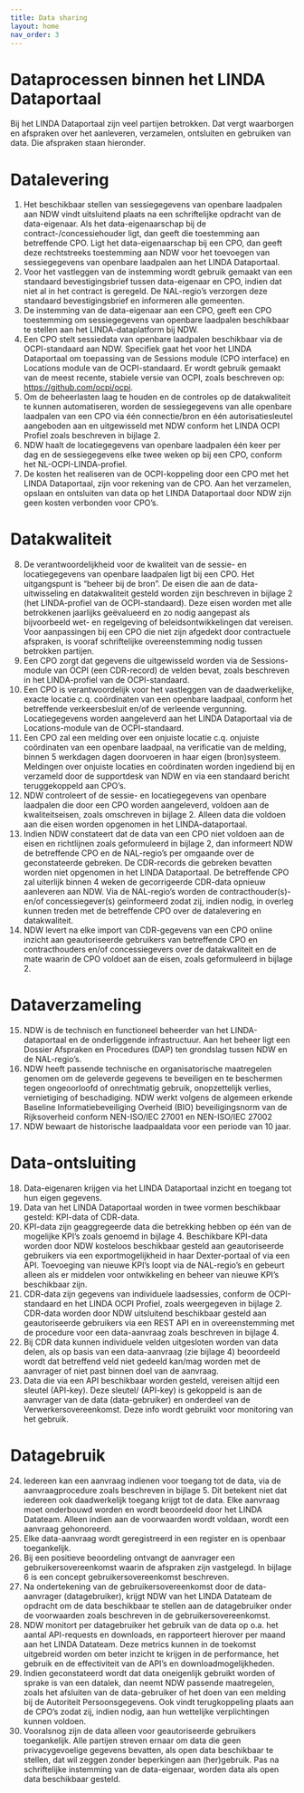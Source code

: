 ```yaml
---
title: Data sharing
layout: home
nav_order: 3
---
```


# Dataprocessen binnen het LINDA Dataportaal

Bij het LINDA Dataportaal zijn veel partijen betrokken. Dat vergt waarborgen en afspraken over het aanleveren, verzamelen, ontsluiten en gebruiken van data. Die afspraken staan hieronder.
# Datalevering
  
1. Het beschikbaar stellen van sessiegegevens van openbare laadpalen aan NDW vindt uitsluitend plaats na een schriftelijke opdracht van de data-eigenaar. Als het data-eigenaarschap bij de contract-/concessiehouder ligt, dan geeft die toestemming aan betreffende CPO. Ligt het data-eigenaarschap bij een CPO, dan geeft deze rechtstreeks toestemming aan NDW voor het toevoegen van sessiegegevens van openbare laadpalen aan het LINDA Dataportaal. 
2. Voor het vastleggen van de instemming wordt gebruik gemaakt van een standaard bevestigingsbrief tussen data-eigenaar en CPO, indien dat niet al in het contract is geregeld. De NAL-regio’s verzorgen deze standaard bevestigingsbrief en informeren alle gemeenten.
3. De instemming van de data-eigenaar aan een CPO, geeft een CPO toestemming om sessiegegevens van openbare laadpalen beschikbaar te stellen aan het LINDA-dataplatform bij NDW.
4. Een CPO stelt sessiedata van openbare laadpalen beschikbaar via de OCPI-standaard aan NDW. Specifiek gaat het voor het LINDA Dataportaal om toepassing van de Sessions module (CPO interface) en Locations module van de OCPI-standaard. Er wordt gebruik gemaakt van de meest recente, stabiele versie van OCPI, zoals beschreven op: https://github.com/ocpi/ocpi. 
5. Om de beheerlasten laag te houden en de controles op de datakwaliteit te kunnen automatiseren, worden de sessiegegevens van alle openbare laadpalen van een CPO via één connectie/bron en één autorisatiesleutel aangeboden aan en uitgewisseld met NDW conform het LINDA OCPI Profiel zoals beschreven in bijlage 2. 
6. NDW haalt de locatiegegevens van openbare laadpalen één keer per dag en de sessiegegevens elke twee weken op bij een CPO, conform het NL-OCPI-LINDA-profiel. 
7. De kosten het realiseren van de OCPI-koppeling door een CPO met het LINDA Dataportaal, zijn voor rekening van de CPO. Aan het verzamelen, opslaan en ontsluiten van data op het LINDA Dataportaal door NDW zijn geen kosten verbonden voor CPO’s.

# Datakwaliteit
8. De verantwoordelijkheid voor de kwaliteit van de sessie- en locatiegegevens van openbare laadpalen ligt bij een CPO. Het uitgangspunt is “beheer bij de bron”. De eisen die aan de data-uitwisseling en datakwaliteit gesteld worden zijn beschreven in bijlage 2 (het LINDA-profiel van de OCPI-standaard). Deze eisen worden met alle betrokkenen jaarlijks geëvalueerd en zo nodig aangepast als bijvoorbeeld wet- en regelgeving of beleidsontwikkelingen dat vereisen. Voor aanpassingen bij een CPO die niet zijn afgedekt door contractuele afspraken, is vooraf schriftelijke overeenstemming nodig tussen betrokken partijen.
9. Een CPO zorgt dat gegevens die uitgewisseld worden via de Sessions-module van OCPI (een CDR-record) de velden bevat, zoals beschreven in het LINDA-profiel van de OCPI-standaard.
10. Een CPO is verantwoordelijk voor het vastleggen van de daadwerkelijke, exacte locatie c.q. coördinaten van een openbare laadpaal, conform het betreffende verkeersbesluit en/of de verleende vergunning. Locatiegegevens worden aangeleverd aan het LINDA Dataportaal via de Locations-module van de OCPI-standaard.
11. Een CPO zal een melding over een onjuiste locatie c.q. onjuiste coördinaten van een openbare laadpaal, na verificatie van de melding, binnen 5 werkdagen dagen doorvoeren in haar eigen (bron)systeem. Meldingen over onjuiste locaties en coördinaten worden ingediend bij en verzameld door de supportdesk van NDW en via een standaard bericht teruggekoppeld aan CPO’s.
12. NDW controleert of de sessie- en locatiegegevens van openbare laadpalen die door een CPO worden aangeleverd, voldoen aan de kwaliteitseisen, zoals omschreven in bijlage 2. Alleen data die voldoen aan die eisen worden opgenomen in het LINDA-dataportaal.
13. Indien NDW constateert dat de data van een CPO niet voldoen aan de eisen en richtlijnen zoals geformuleerd in bijlage 2, dan informeert NDW de betreffende CPO en de NAL-regio’s per omgaande over de geconstateerde gebreken. De CDR-records die gebreken bevatten worden niet opgenomen in het LINDA Dataportaal. De betreffende CPO zal uiterlijk binnen 4 weken de gecorrigeerde CDR-data opnieuw aanleveren aan NDW. Via de NAL-regio’s worden de contracthouder(s)- en/of concessiegever(s) geïnformeerd zodat zij, indien nodig, in overleg kunnen treden met de betreffende CPO over de datalevering en datakwaliteit.    
14. NDW levert na elke import van CDR-gegevens van een CPO online inzicht aan geautoriseerde gebruikers van betreffende CPO en contracthouders en/of concessiegevers over de datakwaliteit en de mate waarin de CPO voldoet aan de eisen, zoals geformuleerd in bijlage 2.

# Dataverzameling
15. NDW is de technisch en functioneel beheerder van het LINDA-dataportaal en de onderliggende infrastructuur. Aan het beheer ligt een Dossier Afspraken en Procedures (DAP) ten grondslag tussen NDW en de NAL-regio’s.
16. NDW heeft passende technische en organisatorische maatregelen genomen om de geleverde gegevens te beveiligen en te beschermen tegen ongeoorloofd of onrechtmatig gebruik, onopzettelijk verlies, vernietiging of beschadiging. NDW werkt volgens de algemeen erkende Baseline Informatiebeveiliging Overheid (BIO) beveiligingsnorm van de Rijksoverheid conform NEN-ISO/IEC 27001 en NEN-ISO/IEC 27002
17. NDW bewaart de historische laadpaaldata voor een periode van 10 jaar. 

# Data-ontsluiting
18. Data-eigenaren krijgen via het LINDA Dataportaal inzicht en toegang tot hun eigen gegevens.
19. Data van het LINDA Dataportaal worden in twee vormen beschikbaar gesteld: KPI-data of CDR-data.
20. KPI-data zijn geaggregeerde data die betrekking hebben op één van de mogelijke KPI’s zoals genoemd in bijlage 4. Beschikbare KPI-data worden door NDW kosteloos beschikbaar gesteld aan geautoriseerde gebruikers via een exportmogelijkheid in haar Dexter-portaal of via een API. Toevoeging van nieuwe KPI’s loopt via de NAL-regio’s en gebeurt alleen als er middelen voor ontwikkeling en beheer van nieuwe KPI’s beschikbaar zijn. 
21. CDR-data zijn gegevens van individuele laadsessies, conform de OCPI-standaard en het LINDA OCPI Profiel, zoals weergegeven in bijlage 2. CDR-data worden door NDW uitsluitend beschikbaar gesteld aan geautoriseerde gebruikers via een REST API en in overeenstemming met de procedure voor een data-aanvraag zoals beschreven in bijlage 4.
22. Bij CDR data kunnen individuele velden uitgesloten worden van data delen, als op basis van een data-aanvraag (zie bijlage 4) beoordeeld wordt dat betreffend veld niet gedeeld kan/mag worden met de aanvrager of niet past binnen doel van de aanvraag.
23. Data die via een API beschikbaar worden gesteld, vereisen altijd een sleutel (API-key). Deze sleutel/ (API-key) is gekoppeld is aan de aanvrager van de data (data-gebruiker) en onderdeel van de Verwerkersovereenkomst. Deze info wordt gebruikt voor monitoring van het gebruik.

# Datagebruik
24. Iedereen kan een aanvraag indienen voor toegang tot de data, via de aanvraagprocedure zoals beschreven in bijlage 5. Dit betekent niet dat iedereen ook daadwerkelijk toegang krijgt tot de data. Elke aanvraag moet onderbouwd worden en wordt beoordeeld door het LINDA Datateam. Alleen indien aan de voorwaarden wordt voldaan, wordt een aanvraag gehonoreerd.
25. Elke data-aanvraag wordt geregistreerd in een register en is openbaar toegankelijk. 
26. Bij een positieve beoordeling ontvangt de aanvrager een gebruikersovereenkomst waarin de afspraken zijn vastgelegd. In bijlage 6 is een concept gebruikersovereenkomst beschreven.
27. Na ondertekening van de gebruikersovereenkomst door de data-aanvrager (datagebruiker), krijgt NDW van het LINDA Datateam de opdracht om de data beschikbaar te stellen aan de datagebruiker onder de voorwaarden zoals beschreven in de gebruikersovereenkomst.
28. NDW monitort per datagebruiker het gebruik van de data op o.a. het aantal API-requests en downloads, en rapporteert hierover per maand aan het LINDA Datateam. Deze metrics kunnen in de toekomst uitgebreid worden om beter inzicht te krijgen in de performance, het gebruik en de effectiviteit van de API’s en downloadmogelijkheden.
29. Indien geconstateerd wordt dat data oneigenlijk gebruikt worden of sprake is van een datalek, dan neemt NDW passende maatregelen, zoals het afsluiten van de data-gebruiker of het doen van een melding bij de Autoriteit Persoonsgegevens. Ook vindt terugkoppeling plaats aan de CPO’s zodat zij, indien nodig, aan hun wettelijke verplichtingen kunnen voldoen.
30. Vooralsnog zijn de data alleen voor geautoriseerde gebruikers toegankelijk. Alle partijen streven ernaar om data die geen privacygevoelige gegevens bevatten, als open data beschikbaar te stellen, dat wil zeggen zonder beperkingen aan (her)gebruik. Pas na schriftelijke instemming van de data-eigenaar, worden data als open data beschikbaar gesteld.
